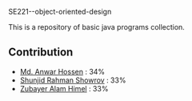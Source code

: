 SE221--object-oriented-design

This is a repository of basic java programs collection.

## Contribution
* [Md. Anwar Hossen](https://www.facebook.com/mdanwarhossenemon11) : 34%
* [Shunjid Rahman Showrov](https://www.facebook.com/showrov.diu.swe) : 33%
* [Zubayer Alam Himel](https://www.facebook.com/zubayer.himel.5)     : 33%
